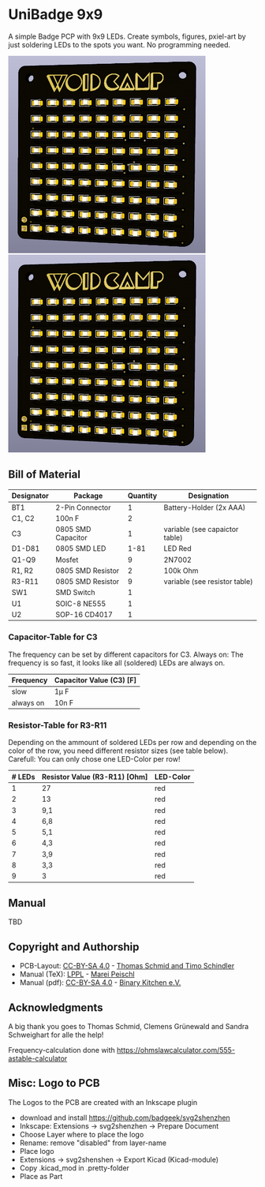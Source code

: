 # UniBadge 9x9
A simple Badge PCP with 9x9 LEDs. Create symbols, figures, pxiel-art by just soldering LEDs to the spots you want. No programming needed. 

<img src="images/unibadge_front.png" width=400px alt="UniBadge 9x9 front"> <img src="images/unibadge_front.png" width=400px alt="UniBadge 9x9 front">

## Bill of Material
| Designator | Package            | Quantity | Designation                    |
| ---------- | ------------------ | -------- | ------------------------------ |
| BT1        | 2-Pin Connector    | 1        | Battery-Holder (2x AAA)        |
| C1, C2     | 100n F             | 2        |                                |
| C3         | 0805 SMD Capacitor | 1        | variable (see capaictor table) |
| D1-D81     | 0805 SMD LED       | 1-81     | LED Red                        |
| Q1-Q9      | Mosfet             | 9        | 2N7002                         |
| R1, R2     | 0805 SMD Resistor  | 2        | 100k Ohm                       |
| R3-R11     | 0805 SMD Resistor  | 9        | variable (see resistor table)  |
| SW1        | SMD Switch         | 1        |                                |
| U1         | SOIC-8 NE555       | 1        |                                |
| U2         | SOP-16 CD4017      | 1        |                                |

### Capacitor-Table for C3
The frequency can be set by different capacitors for C3. Always on: The frequency is so fast, it looks like all (soldered) LEDs are always on.

| Frequency | Capacitor Value (C3) \[F\] |
| --------- | -------------------------- |
| slow      | 1µ F                       |
| always on | 10n F                      | 

### Resistor-Table for R3-R11
Depending on the ammount of soldered LEDs per row and depending on the color of the row, you need different resistor sizes (see table below). Carefull: You can only chose one LED-Color per row!

| \# LEDs | Resistor Value (R3-R11) \[Ohm\] | LED-Color |
| ------- | ------------------------------- | --------- |
| 1       | 27                              | red       |
| 2       | 13                              | red       |
| 3       | 9,1                             | red       |
| 4       | 6,8                             | red       |
| 5       | 5,1                             | red       |
| 6       | 4,3                             | red       |
| 7       | 3,9                             | red       |
| 8       | 3,3                             | red       |
| 9       | 3                               | red       |

## Manual
TBD

## Copyright and Authorship
- PCB-Layout: [CC-BY-SA 4.0](https://creativecommons.org/licenses/by-sa/4.0/) - [Thomas Schmid and Timo Schindler](https://www.binary-kitchen.de)
- Manual (TeX): [LPPL](https://www.latex-project.org/lppl.txt) - [Marei Peischl](https://peitex.de)
- Manual (pdf): [CC-BY-SA 4.0](https://creativecommons.org/licenses/by-sa/4.0/) - [Binary Kitchen e.V.](https://www.binary-kitchen.de)

## Acknowledgments
A big thank you goes to Thomas Schmid, Clemens Grünewald and Sandra Schweighart for alle the help!

Frequency-calculation done with https://ohmslawcalculator.com/555-astable-calculator

## Misc: Logo to PCB
The Logos to the PCB are created with an Inkscape plugin

- download and install https://github.com/badgeek/svg2shenzhen
- Inkscape: Extensions -> svg2shenzhen -> Prepare Document
- Choose Layer where to place the logo
- Rename: remove "disabled" from layer-name
- Place logo
- Extensions -> svg2shenshen -> Export Kicad (Kicad-module)
- Copy .kicad_mod in .pretty-folder
- Place as Part